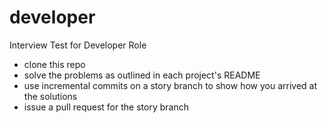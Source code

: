 developer
=========

Interview Test for Developer Role

- clone this repo
- solve the problems as outlined in each project's README
- use incremental commits on a story branch to show how you arrived
  at the solutions
- issue a pull request for the story branch

